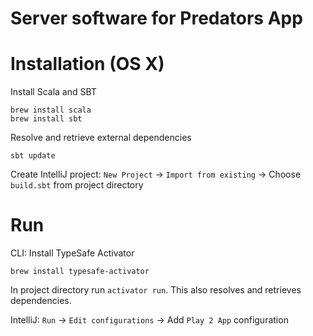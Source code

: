 Server software for Predators App
=================================

# Installation (OS X)
Install Scala and SBT
```
brew install scala
brew install sbt
```

Resolve and retrieve external dependencies
```
sbt update
```

Create IntelliJ project:
`New Project` -> `Import from existing` -> Choose `build.sbt` from  project directory

# Run
CLI:
Install TypeSafe Activator
```
brew install typesafe-activator
```
In project directory run `activator run`. This also resolves and retrieves dependencies.

IntelliJ:
`Run` -> `Edit configurations` -> Add `Play 2 App` configuration
